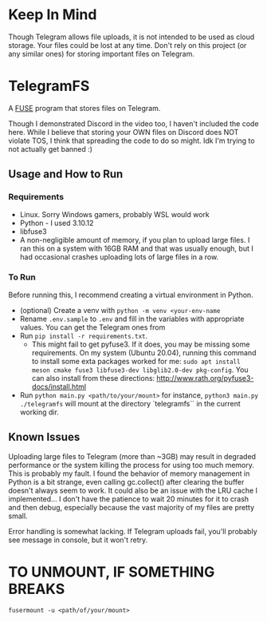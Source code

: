 # Keep In Mind
Though Telegram allows file uploads, it is not intended to be used as cloud storage. Your files could be lost at any time. Don't rely on this project (or any similar ones) for storing important files on Telegram.

# TelegramFS
A [FUSE](https://en.wikipedia.org/wiki/Filesystem_in_Userspace) program that stores files on Telegram.

Though I demonstrated Discord in the video too, I haven't included the code here. While I believe that storing your OWN files on Discord does NOT violate TOS, I think that spreading the code to do so might. Idk I'm trying to not actually get banned :)

## Usage and How to Run
### Requirements
- Linux. Sorry Windows gamers, probably WSL would work
- Python - I used 3.10.12
- libfuse3
- A non-negligible amount of memory, if you plan to upload large files. I ran this on a system
with 16GB RAM and that was usually enough, but I had occasional crashes uploading lots of large files in a row.


### To Run
Before running this, I recommend creating a virtual environment in Python.

- (optional) Create a venv with `python -m venv <your-env-name`
- Rename `.env.sample` to `.env` and fill in the variables with appropriate values. You can get the Telegram ones from  
- Run `pip install -r requirements.txt`.
    - This might fail to get pyfuse3. If it does, you may be missing some requirements. On my system (Ubuntu 20.04), running this command to install some exta packages worked for me:
    `sudo apt install meson cmake fuse3 libfuse3-dev libglib2.0-dev pkg-config`. You can also install from these directions: http://www.rath.org/pyfuse3-docs/install.html
- Run `python main.py <path/to/your/mount>` for instance, `python3 main.py ./telegramfs` will mount at the directory `telegramfs`` in the current working dir.

## Known Issues
Uploading large files to Telegram (more than ~3GB) may result in degraded performance or the system
killing the process for using too much memory. This is probably my fault. I found the behavior of memory management in Python is a bit strange, even calling gc.collect() after clearing the buffer doesn't always seem to work. It could also be an issue with the LRU cache I implemented... I don't have the patience to wait 20 minutes for it to crash and then debug, especially because the vast majority of my files are pretty small.

Error handling is somewhat lacking. If Telegram uploads fail, you'll probably see message in console, but it won't retry.

# TO UNMOUNT, IF SOMETHING BREAKS
`fusermount -u <path/of/your/mount>`
